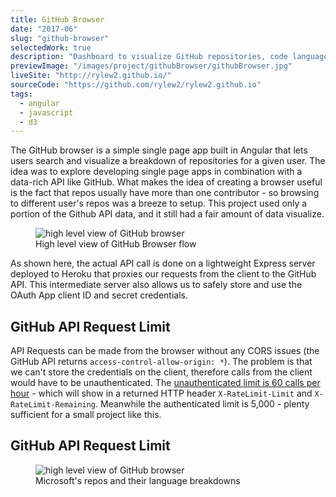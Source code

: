 ```yaml
---
title: GitHub Browser
date: "2017-06"
slug: "github-browser"
selectedWork: true
description: "Dashboard to visualize GitHub repositories, code languages used, and connections to other repos."
previewImage: "/images/project/githubBrowser/githubBrowser.jpg"
liveSite: "http://rylew2.github.io/"
sourceCode: "https://github.com/rylew2/rylew2.github.io"
tags:
  - angular
  - javascript
  - d3
---
```


The GitHub browser is a simple single page app built in Angular that lets users search and visualize a breakdown of repositories for a given user. The idea was to explore developing single page apps in combination with a data-rich API like GitHub. What makes the idea of creating a browser useful is the fact that repos usually have more than one contributor - so browsing to different user's repos was a breeze to setup. This project used only a portion of the Github API data, and it still had a fair amount of data visualize.

<figure class="image">
  <img src="/images/project/githubBrowser/githubBrowser-diagram.jpg" alt="high level view of GitHub browser">
  <figcaption>High level view of GitHub Browser flow </figcaption>
</figure>

As shown here, the actual API call is done on a lightweight Express server deployed to Heroku that proxies our requests from the client to the GitHub API. This intermediate server also allows us to safely store and use the OAuth App client ID and secret credentials.

## GitHub API Request Limit

API Requests can be made from the browser without any CORS issues (the GitHub API returns `access-control-allow-origin: *`). The problem is that we can't store the credentials on the client, therefore calls from the client would have to be unauthenticated. The <a href="https://docs.github.com/en/rest/overview/resources-in-the-rest-api#:~:text=For%20unauthenticated%20requests%2C%20the%20rate,has%20custom%20rate%20limit%20rules.&text=The%20maximum%20number%20of%20requests,permitted%20to%20make%20per%20hour." target="_blank">unauthenticated limit is 60 calls per hour</a> - which will show in a returned HTTP header `X-RateLimit-Limit` and `X-RateLimit-Remaining`. Meanwhile the authenticated limit is 5,000 - plenty sufficient for a small project like this.



## GitHub API Request Limit

<figure class="image">
  <img src="/images/project/githubBrowser/microsoft.png" alt="high level view of GitHub browser">
  <figcaption>Microsoft's repos and their language breakdowns</figcaption>
</figure>
